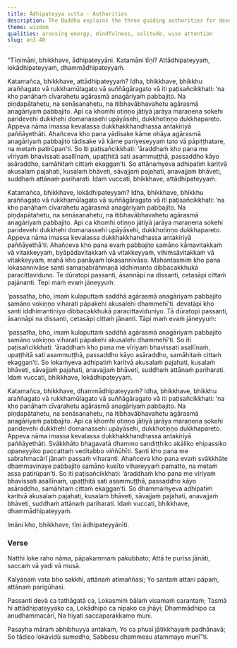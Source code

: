 ```yaml
---
title: Ādhipateyya sutta - Authorities
description: The Buddha explains the three guiding authorities for developing wholesome qualities and maintaining purity - 1) Oneself, 2) world, and 3) Dhamma.
theme: wisdom
qualities: arousing energy, mindfulness, solitude, wise attention
slug: an3.40
---
```


“Tīṇimāni, bhikkhave, ādhipateyyāni. Katamāni tīṇi? Attādhipateyyaṁ, lokādhipateyyaṁ, dhammādhipateyyaṁ.

Katamañca, bhikkhave, attādhipateyyaṁ? Idha, bhikkhave, bhikkhu araññagato vā rukkhamūlagato vā suññāgāragato vā iti paṭisañcikkhati: ‘na kho panāhaṁ cīvarahetu agārasmā anagāriyaṁ pabbajito. Na piṇḍapātahetu, na senāsanahetu, na itibhavābhavahetu agārasmā anagāriyaṁ pabbajito. Api ca khomhi otiṇṇo jātiyā jarāya maraṇena sokehi paridevehi dukkhehi domanassehi upāyāsehi, dukkhotiṇṇo dukkhapareto. Appeva nāma imassa kevalassa dukkhakkhandhassa antakiriyā paññāyethāti. Ahañceva kho pana yādisake kāme ohāya agārasmā anagāriyaṁ pabbajito tādisake vā kāme pariyeseyyaṁ tato vā pāpiṭṭhatare, na metaṁ patirūpan’ti. So iti paṭisañcikkhati: ‘āraddhaṁ kho pana me vīriyaṁ bhavissati asallīnaṁ, upaṭṭhitā sati asammuṭṭhā, passaddho kāyo asāraddho, samāhitaṁ cittaṁ ekaggan’ti. So attānaṁyeva adhipatiṁ karitvā akusalaṁ pajahati, kusalaṁ bhāveti, sāvajjaṁ pajahati, anavajjaṁ bhāveti, suddhaṁ attānaṁ pariharati. Idaṁ vuccati, bhikkhave, attādhipateyyaṁ.

Katamañca, bhikkhave, lokādhipateyyaṁ? Idha, bhikkhave, bhikkhu araññagato vā rukkhamūlagato vā suññāgāragato vā iti paṭisañcikkhati: ‘na kho panāhaṁ cīvarahetu agārasmā anagāriyaṁ pabbajito. Na piṇḍapātahetu, na senāsanahetu, na itibhavābhavahetu agārasmā anagāriyaṁ pabbajito. Api ca khomhi otiṇṇo jātiyā jarāya maraṇena sokehi paridevehi dukkhehi domanassehi upāyāsehi, dukkhotiṇṇo dukkhapareto. Appeva nāma imassa kevalassa dukkhakkhandhassa antakiriyā paññāyethā’ti. Ahañceva kho pana evaṁ pabbajito samāno kāmavitakkaṁ vā vitakkeyyaṁ, byāpādavitakkaṁ vā vitakkeyyaṁ, vihiṁsāvitakkaṁ vā vitakkeyyaṁ, mahā kho panāyaṁ lokasannivāso. Mahantasmiṁ kho pana lokasannivāse santi samaṇabrāhmaṇā iddhimanto dibbacakkhukā paracittaviduno. Te dūratopi passanti, āsannāpi na dissanti, cetasāpi cittaṁ pajānanti. Tepi maṁ evaṁ jāneyyuṁ:

‘passatha, bho, imaṁ kulaputtaṁ saddhā agārasmā anagāriyaṁ pabbajito samāno vokiṇṇo viharati pāpakehi akusalehi dhammehī’ti. devatāpi kho santi iddhimantiniyo dibbacakkhukā paracittaviduniyo. Tā dūratopi passanti, āsannāpi na dissanti, cetasāpi cittaṁ jānanti. Tāpi maṁ evaṁ jāneyyuṁ:

‘passatha, bho, imaṁ kulaputtaṁ saddhā agārasmā anagāriyaṁ pabbajito samāno vokiṇṇo viharati pāpakehi akusalehi dhammehī’ti. So iti paṭisañcikkhati: ‘āraddhaṁ kho pana me vīriyaṁ bhavissati asallīnaṁ, upaṭṭhitā sati asammuṭṭhā, passaddho kāyo asāraddho, samāhitaṁ cittaṁ ekaggan’ti. So lokaṁyeva adhipatiṁ karitvā akusalaṁ pajahati, kusalaṁ bhāveti, sāvajjaṁ pajahati, anavajjaṁ bhāveti, suddhaṁ attānaṁ pariharati. Idaṁ vuccati, bhikkhave, lokādhipateyyaṁ.

Katamañca, bhikkhave, dhammādhipateyyaṁ? Idha, bhikkhave, bhikkhu araññagato vā rukkhamūlagato vā suññāgāragato vā iti paṭisañcikkhati: ‘na kho panāhaṁ cīvarahetu agārasmā anagāriyaṁ pabbajito. Na piṇḍapātahetu, na senāsanahetu, na itibhavābhavahetu agārasmā anagāriyaṁ pabbajito. Api ca khomhi otiṇṇo jātiyā jarāya maraṇena sokehi paridevehi dukkhehi domanassehi upāyāsehi, dukkhotiṇṇo dukkhapareto. Appeva nāma imassa kevalassa dukkhakkhandhassa antakiriyā paññāyethāti. Svākkhāto bhagavatā dhammo sandiṭṭhiko akāliko ehipassiko opaneyyiko paccattaṁ veditabbo viññūhīti. Santi kho pana me sabrahmacārī jānaṁ passaṁ viharanti. Ahañceva kho pana evaṁ svākkhāte dhammavinaye pabbajito samāno kusīto vihareyyaṁ pamatto, na metaṁ assa patirūpan’ti. So iti paṭisañcikkhati: ‘āraddhaṁ kho pana me vīriyaṁ bhavissati asallīnaṁ, upaṭṭhitā sati asammuṭṭhā, passaddho kāyo asāraddho, samāhitaṁ cittaṁ ekaggan’ti. So dhammaṁyeva adhipatiṁ karitvā akusalaṁ pajahati, kusalaṁ bhāveti, sāvajjaṁ pajahati, anavajjaṁ bhāveti, suddhaṁ attānaṁ pariharati. Idaṁ vuccati, bhikkhave, dhammādhipateyyaṁ.

Imāni kho, bhikkhave, tīṇi ādhipateyyānīti.

### Verse

Natthi loke raho nāma,
pāpakammaṁ pakubbato;
Attā te purisa jānāti,
saccaṁ vā yadi vā musā.

Kalyāṇaṁ vata bho sakkhi,
attānaṁ atimaññasi;
Yo santaṁ attani pāpaṁ,
attānaṁ parigūhasi.

Passanti devā ca tathāgatā ca,
Lokasmiṁ bālaṁ visamaṁ carantaṁ;
Tasmā hi attādhipateyyako ca,
Lokādhipo ca nipako ca jhāyī;
Dhammādhipo ca anudhammacārī,
Na hīyati saccaparakkamo muni.

Pasayha māraṁ abhibhuyya antakaṁ,
Yo ca phusī jātikkhayaṁ padhānavā;
So tādiso lokavidū sumedho,
Sabbesu dhammesu atammayo munī”ti.
